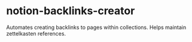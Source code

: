 # notion-backlinks-creator
Automates creating backlinks to pages within collections. Helps maintain zettelkasten references.
